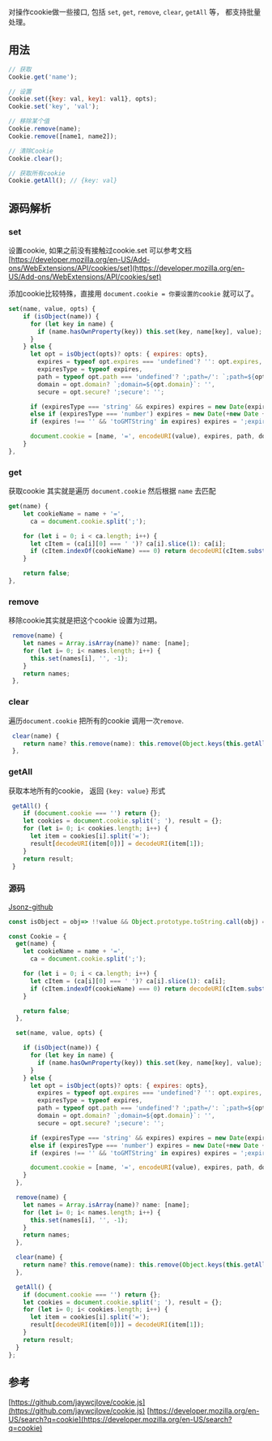 对操作cookie做一些接口, 包括 `set`, `get`, `remove`, `clear`, `getAll` 等， 都支持批量处理。

## 用法

```JavaScript
// 获取
Cookie.get('name');

// 设置
Cookie.set({key: val, key1: val1}, opts);
Cookie.set('key', 'val');

// 移除某个值
Cookie.remove(name);
Cookie.remove([name1, name2]);

// 清除Cookie
Cookie.clear();

// 获取所有cookie
Cookie.getAll(); // {key: val}
```

## 源码解析
### set
设置cookie, 如果之前没有接触过cookie.set 可以参考文档 [https://developer.mozilla.org/en-US/Add-ons/WebExtensions/API/cookies/set](https://developer.mozilla.org/en-US/Add-ons/WebExtensions/API/cookies/set)

添加cookie比较特殊，直接用 `document.cookie = 你要设置的cookie` 就可以了。

```JavaScript
set(name, value, opts) {
	if (isObject(name)) {
	  for (let key in name) {
	    if (name.hasOwnProperty(key)) this.set(key, name[key], value);
	  }
	} else {
	  let opt = isObject(opts)? opts: { expires: opts},
	    expires = typeof opt.expires === 'undefined'? '': opt.expires,
	    expiresType = typeof expires,
	    path = typeof opt.path === 'undefined'? ';path=/': `;path=${opt.path}`,
	    domain = opt.domain? `;domain=${opt.domain}`: '',
	    secure = opt.secure? ';secure': '';

	  if (expiresType === 'string' && expires) expires = new Date(expires);
	  else if (expiresType === 'number') expires = new Date(+new Date + 1000 * 60 * 60 * 24 * expires);
	  if (expires !== '' && 'toGMTString' in expires) expires = ';expires=' + expires.toGMTString();

	  document.cookie = [name, '=', encodeURI(value), expires, path, domain, secure].join('');
	}
},
```

### get
获取cookie 其实就是遍历 `document.cookie` 然后根据 `name` 去匹配

```JavaScript
get(name) {
	let cookieName = name + '=',
	  ca = document.cookie.split(';');

	for (let i = 0; i < ca.length; i++) {
	  let cItem = (ca[i][0] === ' ')? ca[i].slice(1): ca[i];
	  if (cItem.indexOf(cookieName) === 0) return decodeURI(cItem.substr(cookieName.length+1));
	}

	return false;
},
```

### remove
移除cookie其实就是把这个cookie 设置为过期。

```JavaScript
 remove(name) {
    let names = Array.isArray(name)? name: [name];
    for (let i= 0; i< names.length; i++) {
      this.set(names[i], '', -1);
    }
    return names;
 },
```

### clear
遍历`document.cookie` 把所有的cookie 调用一次`remove`.

```JavaScript
 clear(name) {
    return name? this.remove(name): this.remove(Object.keys(this.getAll()));
 },
```

### getAll
获取本地所有的cookie， 返回 `{key: value}` 形式

```JavaScript
 getAll() {
    if (document.cookie === '') return {};
    let cookies = document.cookie.split('; '), result = {};
    for (let i= 0; i< cookies.length; i++) {
      let item = cookies[i].split('=');
      result[decodeURI(item[0])] = decodeURI(item[1]);
    }
    return result;
 }
```

### 源码

[Jsonz-github](https://github.com/jsonz1993/wheel/tree/master/cookie)

```JavaScript
const isObject = obj=> !!value && Object.prototype.toString.call(obj) === '[object Object]';

const Cookie = {
  get(name) {
    let cookieName = name + '=',
      ca = document.cookie.split(';');

    for (let i = 0; i < ca.length; i++) {
      let cItem = (ca[i][0] === ' ')? ca[i].slice(1): ca[i];
      if (cItem.indexOf(cookieName) === 0) return decodeURI(cItem.substr(cookieName.length+1));
    }

    return false;
  },

  set(name, value, opts) {

    if (isObject(name)) {
      for (let key in name) {
        if (name.hasOwnProperty(key)) this.set(key, name[key], value);
      }
    } else {
      let opt = isObject(opts)? opts: { expires: opts},
        expires = typeof opt.expires === 'undefined'? '': opt.expires,
        expiresType = typeof expires,
        path = typeof opt.path === 'undefined'? ';path=/': `;path=${opt.path}`,
        domain = opt.domain? `;domain=${opt.domain}`: '',
        secure = opt.secure? ';secure': '';

      if (expiresType === 'string' && expires) expires = new Date(expires);
      else if (expiresType === 'number') expires = new Date(+new Date + 1000 * 60 * 60 * 24 * expires);
      if (expires !== '' && 'toGMTString' in expires) expires = ';expires=' + expires.toGMTString();

      document.cookie = [name, '=', encodeURI(value), expires, path, domain, secure].join('');
    }
  },

  remove(name) {
    let names = Array.isArray(name)? name: [name];
    for (let i= 0; i< names.length; i++) {
      this.set(names[i], '', -1);
    }
    return names;
  },

  clear(name) {
    return name? this.remove(name): this.remove(Object.keys(this.getAll()));
  },

  getAll() {
    if (document.cookie === '') return {};
    let cookies = document.cookie.split('; '), result = {};
    for (let i= 0; i< cookies.length; i++) {
      let item = cookies[i].split('=');
      result[decodeURI(item[0])] = decodeURI(item[1]);
    }
    return result;
  }
};
```


## 参考
[https://github.com/jaywcjlove/cookie.js](https://github.com/jaywcjlove/cookie.js)
[https://developer.mozilla.org/en-US/search?q=cookie](https://developer.mozilla.org/en-US/search?q=cookie)




